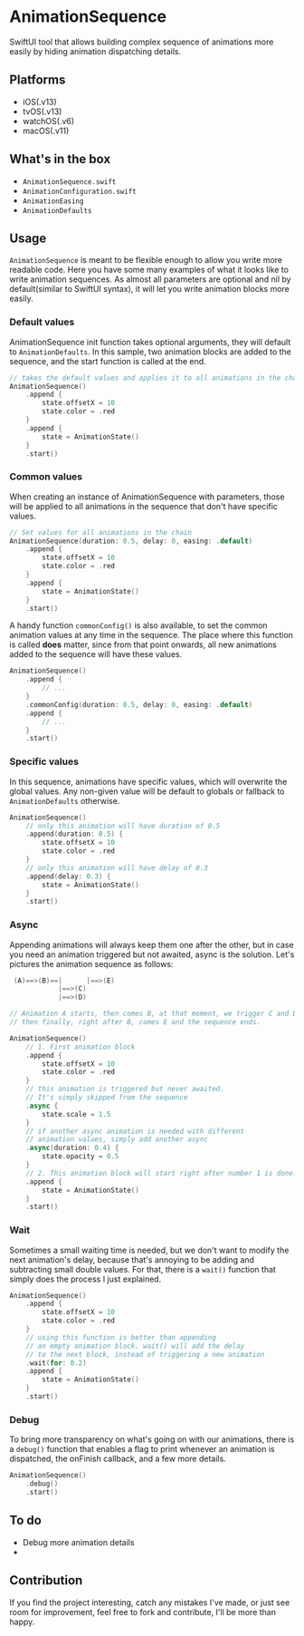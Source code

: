 # AnimationSequence

SwiftUI tool that allows building complex sequence of animations more easily by hiding animation dispatching details.

## Platforms
- iOS(.v13)
- tvOS(.v13)
- watchOS(.v6)
- macOS(.v11)

## What's in the box
- `AnimationSequence.swift`
- `AnimationConfiguration.swift`
- `AnimationEasing`
- `AnimationDefaults`

## Usage

`AnimationSequence` is meant to be flexible enough to allow you write more readable code. Here you have some many examples of what it looks like to write animation sequences. As almost all parameters are optional and nil by default(similar to SwiftUI syntax), it will let you write animation blocks more easily.


### Default values
AnimationSequence init function takes optional arguments, they will default to `AnimationDefaults`.
In this sample, two animation blocks are added to the sequence, and the start function is called at the end.

```swift
// takes the default values and applies it to all animations in the chain
AnimationSequence()
    .append {
        state.offsetX = 10
        state.color = .red
    }
    .append {
        state = AnimationState()
    }
    .start()
```

### Common values
When creating an instance of AnimationSequence with parameters, those will be applied to all animations in the sequence that don't have specific values.

```swift
// Set values for all animations in the chain
AnimationSequence(duration: 0.5, delay: 0, easing: .default)
    .append {
        state.offsetX = 10
        state.color = .red
    }
    .append {
        state = AnimationState()
    }
    .start()
```

A handy function `commonConfig()` is also available, to set the common animation values at any time in the sequence. The place where this function is called **does** matter, since from that point onwards, all new animations added to the sequence will have these values.

```swift
AnimationSequence()
    .append {
        // ...
    }
    .commonConfig(duration: 0.5, delay: 0, easing: .default)
    .append {
        // ...
    }
    .start()
```

### Specific values
In this sequence, animations have specific values, which will overwrite the global values.
Any non-given value will be default to globals or fallback to `AnimationDefaults` otherwise.

```swift
AnimationSequence()
    // only this animation will have duration of 0.5
    .append(duration: 0.5) {
        state.offsetX = 10
        state.color = .red
    }
    // only this animation will have delay of 0.3
    .append(delay: 0.3) {
        state = AnimationState()
    }
    .start()
```

### Async
Appending animations will always keep them one after the other, but in case you need an animation triggered but not awaited, async is the solution. Let's pictures the animation sequence as follows:
```swift
 (A)==>(B)==|      |==>(E)
            |==>(C)
            |==>(D)

// Animation A starts, then comes B, at that moment, we trigger C and D without waiting for them.
// then finally, right after B, comes E and the sequence ends.
```

```swift
AnimationSequence()
    // 1. First animation block
    .append {
        state.offsetX = 10
        state.color = .red
    }
    // this animation is triggered but never awaited.
    // It's simply skipped from the sequence
    .async {
        state.scale = 1.5
    }
    // if another async animation is needed with different
    // animation values, simply add another async
    .async(duration: 0.4) {
        state.opacity = 0.5
    }
    // 2. This animation block will start right after number 1 is done.
    .append {
        state = AnimationState()
    }
    .start()
```

### Wait
Sometimes a small waiting time is needed, but we don't want to modify the next animation's delay, because that's annoying to be adding and subtracting small double values. For that, there is a `wait()` function that simply does the process I just explained.

```swift
AnimationSequence()
    .append {
        state.offsetX = 10
        state.color = .red
    }
    // using this function is better than appending
    // an empty animation block. wait() will add the delay
    // to the next block, instead of triggering a new animation
    .wait(for: 0.2)
    .append {
        state = AnimationState()
    }
    .start()
```

### Debug
To bring more transparency on what's going on with our animations, there is a `debug()` function that enables a flag to print whenever an animation is dispatched, the onFinish callback, and a few more details.

```swift
AnimationSequence()
    .debug()
    .start()
```

## To do
- Debug more animation details
- 

## Contribution

If you find the project interesting, catch any mistakes I've made, or just see room for improvement, feel free to fork and contribute, I'll be more than happy.
